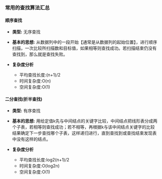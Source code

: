 ### 常用的查找算法汇总
#### 顺序查找

- **类型:** 无序查找
- **基本的思想:** 从数据列中的一段开始【通常是从数据列的起始位置】，进行顺序扫描，一次比较所扫描数和目标值，如果相等则查找成功。若扫描结束仍没有查找到，那么就是查找失败。
- **复杂度分析**

  - 平均查找长度:(n+1)/2
  - 时间复杂度:O(n)
  - 空间复杂度:O(1)

#### 二分查找(折半查找)
- **类型:** 有序查找
- **基本的思想:** 用给定值k先与中间结点的关键字比较，中间结点把线形表分成两个子表，若相等则查找成功；若不相等，再根据k与该中间结点关键字的比较结果确定下一步查找哪个子表，这样递归进行，直到查找到或查找结束发现表中没有这样的结点。
- **复杂度分析**

    - 平均查找长度:log2(n+1)/2
    - 时间复杂度:O(log2n)
    - 空间复杂度:O(1)